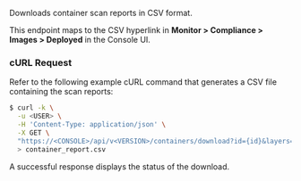 Downloads container scan reports in CSV format.

This endpoint maps to the CSV hyperlink in **Monitor > Compliance > Images > Deployed** in the Console UI.

### cURL Request

Refer to the following example cURL command that generates a CSV file containing the scan reports:

```bash
$ curl -k \
  -u <USER> \
  -H 'Content-Type: application/json' \
  -X GET \
  "https://<CONSOLE>/api/v<VERSION>/containers/download?id={id}&layers=true" \
  > container_report.csv
```

A successful response displays the status of the download.
